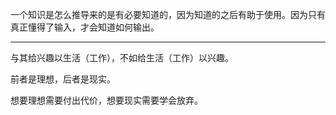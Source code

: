 一个知识是怎么推导来的是有必要知道的，因为知道的之后有助于使用。因为只有真正懂得了输入，才会知道如何输出。
___
与其给兴趣以生活（工作），不如给生活（工作）以兴趣。

  

前者是理想，后者是现实。

想要理想需要付出代价，想要现实需要学会放弃。